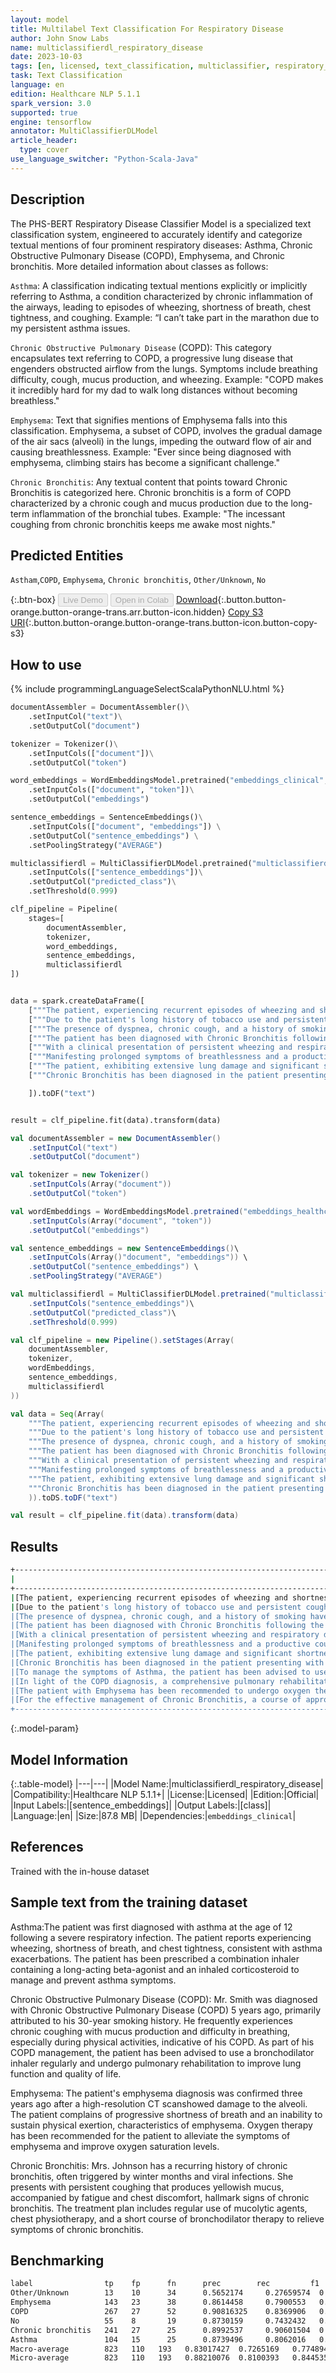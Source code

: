 ```yaml
---
layout: model
title: Multilabel Text Classification For Respiratory Disease
author: John Snow Labs
name: multiclassifierdl_respiratory_disease
date: 2023-10-03
tags: [en, licensed, text_classification, multiclassifier, respiratory_disease, asthma, emphysema, chronic_bronchitis, COPD, tensorflow]
task: Text Classification
language: en
edition: Healthcare NLP 5.1.1
spark_version: 3.0
supported: true
engine: tensorflow
annotator: MultiClassifierDLModel
article_header:
  type: cover
use_language_switcher: "Python-Scala-Java"
---
```


## Description

The PHS-BERT Respiratory Disease Classifier Model is a specialized text classification system, engineered to accurately identify and categorize textual mentions of four prominent respiratory diseases: Asthma, Chronic Obstructive Pulmonary Disease (COPD), Emphysema, and Chronic bronchitis. More detailed information about classes as follows:  

`Asthma`: A classification indicating textual mentions explicitly or implicitly referring to Asthma, a condition characterized by chronic inflammation of the airways, leading to episodes of wheezing, shortness of breath, chest tightness, and coughing. Example: “I can’t take part in the marathon due to my persistent asthma issues.  

`Chronic Obstructive Pulmonary Disease` (COPD): This category encapsulates text referring to COPD, a progressive lung disease that engenders obstructed airflow from the lungs. Symptoms include breathing difficulty, cough, mucus production, and wheezing. Example: "COPD makes it incredibly hard for my dad to walk long distances without becoming breathless."  

`Emphysema`: Text that signifies mentions of Emphysema falls into this classification. Emphysema, a subset of COPD, involves the gradual damage of the air sacs (alveoli) in the lungs, impeding the outward flow of air and causing breathlessness. Example: "Ever since being diagnosed with emphysema, climbing stairs has become a significant challenge."  

`Chronic Bronchitis`: Any textual content that points toward Chronic Bronchitis is categorized here. Chronic bronchitis is a form of COPD characterized by a chronic cough and mucus production due to the long-term inflammation of the bronchial tubes. Example: "The incessant coughing from chronic bronchitis keeps me awake most nights."

## Predicted Entities

`Astham`,`COPD`, `Emphysema`, `Chronic bronchitis`, `Other/Unknown`, `No` 

{:.btn-box}
<button class="button button-orange" disabled>Live Demo</button>
<button class="button button-orange" disabled>Open in Colab</button>
[Download](https://s3.amazonaws.com/auxdata.johnsnowlabs.com/clinical/models/multiclassifierdl_respiratory_disease_en_5.1.1_3.0_1696348950217.zip){:.button.button-orange.button-orange-trans.arr.button-icon.hidden}
[Copy S3 URI](s3://auxdata.johnsnowlabs.com/clinical/models/multiclassifierdl_respiratory_disease_en_5.1.1_3.0_1696348950217.zip){:.button.button-orange.button-orange-trans.button-icon.button-copy-s3}

## How to use



<div class="tabs-box" markdown="1">
{% include programmingLanguageSelectScalaPythonNLU.html %}
  
```python
documentAssembler = DocumentAssembler()\
    .setInputCol("text")\
    .setOutputCol("document")

tokenizer = Tokenizer()\
    .setInputCols(["document"])\
    .setOutputCol("token")

word_embeddings = WordEmbeddingsModel.pretrained("embeddings_clinical", "en", "clinical/models")\
    .setInputCols(["document", "token"])\
    .setOutputCol("embeddings")

sentence_embeddings = SentenceEmbeddings()\
    .setInputCols(["document", "embeddings"]) \
    .setOutputCol("sentence_embeddings") \
    .setPoolingStrategy("AVERAGE")

multiclassifierdl = MultiClassifierDLModel.pretrained("multiclassifierdl_respiratory_disease", "en", "clinical/models")\
    .setInputCols(["sentence_embeddings"])\
    .setOutputCol("predicted_class")\
    .setThreshold(0.999)

clf_pipeline = Pipeline(
    stages=[
        documentAssembler,
        tokenizer,
        word_embeddings,
        sentence_embeddings,
        multiclassifierdl
])


data = spark.createDataFrame([
    ["""The patient, experiencing recurrent episodes of wheezing and shortness of breath, has been diagnosed with Asthma and is advised to use a daily controller inhaler to manage the symptoms."""],
    ["""Due to the patient's long history of tobacco use and persistent cough producing large amounts of sputum, a diagnosis of Chronic Obstructive Pulmonary Disease (COPD) has been established, necessitating bronchodilators for management."""],
    ["""The presence of dyspnea, chronic cough, and a history of smoking have led to the diagnosis of Emphysema for the patient, warranting the initiation of long-term oxygen therapy."""],
    ["""The patient has been diagnosed with Chronic Bronchitis following the prolonged occurrence of cough and mucus production, and is recommended to undergo pulmonary rehabilitation and pharmacotherapy."""],
    ["""With a clinical presentation of persistent wheezing and respiratory discomfort, the patient has been conclusively diagnosed with Asthma, necessitating immediate commencement of anti-inflammatory medications."""],
    ["""Manifesting prolonged symptoms of breathlessness and a productive cough, the patient has received a diagnosis of Chronic Obstructive Pulmonary Disease (COPD), and a comprehensive treatment involving bronchodilators and lifestyle modifications has been recommended."""],
    ["""The patient, exhibiting extensive lung damage and significant shortness of breath, has been diagnosed with Emphysema, requiring meticulous management with bronchodilators and pulmonary rehabilitation to improve lung function."""],
    ["""Chronic Bronchitis has been diagnosed in the patient presenting with a chronic cough and frequent respiratory infections, necessitating a treatment plan inclusive of antibiotics and chest physiotherapy."""],

    ]).toDF("text")


result = clf_pipeline.fit(data).transform(data)
```
```scala
val documentAssembler = new DocumentAssembler()
    .setInputCol("text")
    .setOutputCol("document")

val tokenizer = new Tokenizer()
    .setInputCols(Array("document"))
    .setOutputCol("token")

val wordEmbeddings = WordEmbeddingsModel.pretrained("embeddings_healthcare_100d", "en", "clinical/models")
    .setInputCols(Array("document", "token"))
    .setOutputCol("embeddings")

val sentence_embeddings = new SentenceEmbeddings()\
    .setInputCols(Array()"document", "embeddings")) \
    .setOutputCol("sentence_embeddings") \
    .setPoolingStrategy("AVERAGE")

val multiclassifierdl = MultiClassifierDLModel.pretrained("multiclassifierdl_respiratory_disease", "en", "clinical/models")\
    .setInputCols("sentence_embeddings")\
    .setOutputCol("predicted_class")\
    .setThreshold(0.999)

val clf_pipeline = new Pipeline().setStages(Array(
    documentAssembler,
    tokenizer,
    wordEmbeddings,
    sentence_embeddings,
    multiclassifierdl
))

val data = Seq(Array(
    """The patient, experiencing recurrent episodes of wheezing and shortness of breath, has been diagnosed with Asthma and is advised to use a daily controller inhaler to manage the symptoms.""",
    """Due to the patient's long history of tobacco use and persistent cough producing large amounts of sputum, a diagnosis of Chronic Obstructive Pulmonary Disease (COPD) has been established, necessitating bronchodilators for management.""",
    """The presence of dyspnea, chronic cough, and a history of smoking have led to the diagnosis of Emphysema for the patient, warranting the initiation of long-term oxygen therapy.""",
    """The patient has been diagnosed with Chronic Bronchitis following the prolonged occurrence of cough and mucus production, and is recommended to undergo pulmonary rehabilitation and pharmacotherapy.""",
    """With a clinical presentation of persistent wheezing and respiratory discomfort, the patient has been conclusively diagnosed with Asthma, necessitating immediate commencement of anti-inflammatory medications.""",
    """Manifesting prolonged symptoms of breathlessness and a productive cough, the patient has received a diagnosis of Chronic Obstructive Pulmonary Disease (COPD), and a comprehensive treatment involving bronchodilators and lifestyle modifications has been recommended.""",
    """The patient, exhibiting extensive lung damage and significant shortness of breath, has been diagnosed with Emphysema, requiring meticulous management with bronchodilators and pulmonary rehabilitation to improve lung function.""",
    """Chronic Bronchitis has been diagnosed in the patient presenting with a chronic cough and frequent respiratory infections, necessitating a treatment plan inclusive of antibiotics and chest physiotherapy,""",
    )).toDS.toDF("text")

val result = clf_pipeline.fit(data).transform(data)
```
</div>

## Results

```bash
+----------------------------------------------------------------------------------------------------+-------------------------------------+
|                                                                                              result|                               result|
+----------------------------------------------------------------------------------------------------+-------------------------------------+
|[The patient, experiencing recurrent episodes of wheezing and shortness of breath, has been diagn...|         [Asthma, Chronic bronchitis]|
|[Due to the patient's long history of tobacco use and persistent cough producing large amounts of...|           [COPD, Chronic bronchitis]|
|[The presence of dyspnea, chronic cough, and a history of smoking have led to the diagnosis of Em...|[Emphysema, COPD, Chronic bronchitis]|
|[The patient has been diagnosed with Chronic Bronchitis following the prolonged occurrence of cou...|                 [Chronic bronchitis]|
|[With a clinical presentation of persistent wheezing and respiratory discomfort, the patient has ...|              [Asthma, Other/Unknown]|
|[Manifesting prolonged symptoms of breathlessness and a productive cough, the patient has receive...|           [COPD, Chronic bronchitis]|
|[The patient, exhibiting extensive lung damage and significant shortness of breath, has been diag...|     [Emphysema, COPD, Other/Unknown]|
|[Chronic Bronchitis has been diagnosed in the patient presenting with a chronic cough and frequen...|                 [Chronic bronchitis]|
|[To manage the symptoms of Asthma, the patient has been advised to use inhaled corticosteroids re...|   [COPD, Asthma, Chronic bronchitis]|
|[In light of the COPD diagnosis, a comprehensive pulmonary rehabilitation program, coupled with l...|                               [COPD]|
|[The patient with Emphysema has been recommended to undergo oxygen therapy and regular use of bro...|                    [Emphysema, COPD]|
|[For the effective management of Chronic Bronchitis, a course of appropriate antibiotics, coupled...|                 [Chronic bronchitis]|
+----------------------------------------------------------------------------------------------------+-------------------------------------+
```

{:.model-param}
## Model Information

{:.table-model}
|---|---|
|Model Name:|multiclassifierdl_respiratory_disease|
|Compatibility:|Healthcare NLP 5.1.1+|
|License:|Licensed|
|Edition:|Official|
|Input Labels:|[sentence_embeddings]|
|Output Labels:|[class]|
|Language:|en|
|Size:|87.8 MB|
|Dependencies:|`embeddings_clinical`|

## References

Trained with the in-house dataset

## Sample text from the training dataset

Asthma:The patient was first diagnosed with asthma at the age of 12 following a severe respiratory infection. The patient reports experiencing wheezing, shortness of breath, and chest tightness, consistent with
asthma exacerbations. The patient has been prescribed a combination inhaler containing a long-acting beta-agonist and an inhaled corticosteroid to manage and prevent asthma symptoms. 

Chronic Obstructive Pulmonary Disease (COPD): Mr. Smith was diagnosed with Chronic Obstructive Pulmonary Disease (COPD) 5 years ago, primarily attributed to his 30-year smoking history. He frequently experiences chronic coughing with mucus production and difficulty in breathing,
especially during physical activities, indicative of his COPD. As part of his COPD management, the patient has been advised to use a bronchodilator inhaler regularly and undergo pulmonary rehabilitation to improve lung function and quality of life.

Emphysema: The patient's emphysema diagnosis was confirmed three years ago after a high-resolution CT scanshowed damage to the alveoli. The patient complains of progressive shortness of breath and an inability to sustain physical exertion, characteristics of emphysema.
Oxygen therapy has been recommended for the patient to alleviate the symptoms of emphysema and improve oxygen saturation levels.

Chronic Bronchitis: Mrs. Johnson has a recurring history of chronic bronchitis, often triggered by winter months and viral infections. She presents with persistent coughing that produces yellowish mucus, accompanied by fatigue and
chest discomfort, hallmark signs of chronic bronchitis. The treatment plan includes regular use of mucolytic agents, chest physiotherapy, and a short course of bronchodilator therapy to relieve symptoms of chronic bronchitis.

## Benchmarking

```bash
label                tp	   fp	   fn	   prec	       rec	       f1
Other/Unknown        13	   10	   34	   0.5652174	 0.27659574	 0.37142858
Emphysema            143   23	   38	   0.8614458	 0.7900553	 0.82420754
COPD                 267   27	   52	   0.90816325	 0.8369906	 0.8711256
No                   55	   8	   19	   0.8730159	 0.7432432	 0.8029197
Chronic bronchitis   241   27	   25	   0.8992537	 0.90601504	 0.9026217
Asthma               104   15	   25	   0.8739496	 0.8062016	 0.83870965
Macro-average        823   110   193   0.83017427  0.7265169   0.7748944
Micro-average        823   110   193   0.88210076  0.8100393   0.84453565
```
